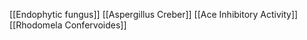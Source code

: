 [[Endophytic fungus]]
[[Aspergillus Creber]]
[[Ace Inhibitory Activity]]
[[Rhodomela Confervoides]]
